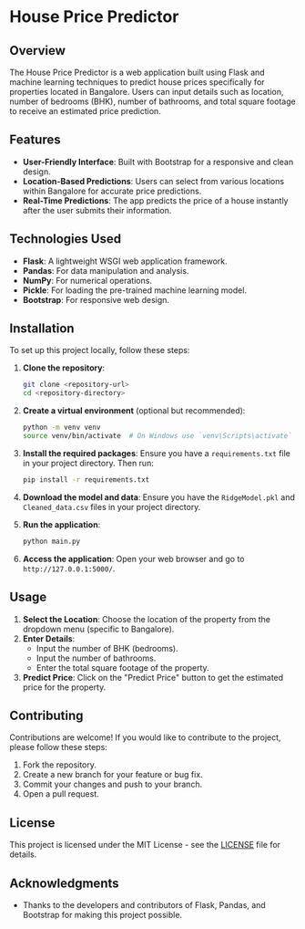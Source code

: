 # House Price Predictor

## Overview

The House Price Predictor is a web application built using Flask and machine learning techniques to predict house prices specifically for properties located in Bangalore. Users can input details such as location, number of bedrooms (BHK), number of bathrooms, and total square footage to receive an estimated price prediction.

## Features

- **User-Friendly Interface**: Built with Bootstrap for a responsive and clean design.
- **Location-Based Predictions**: Users can select from various locations within Bangalore for accurate price predictions.
- **Real-Time Predictions**: The app predicts the price of a house instantly after the user submits their information.

## Technologies Used

- **Flask**: A lightweight WSGI web application framework.
- **Pandas**: For data manipulation and analysis.
- **NumPy**: For numerical operations.
- **Pickle**: For loading the pre-trained machine learning model.
- **Bootstrap**: For responsive web design.

## Installation

To set up this project locally, follow these steps:

1. **Clone the repository**:
   ```bash
   git clone <repository-url>
   cd <repository-directory>
   ```

2. **Create a virtual environment** (optional but recommended):
   ```bash
   python -m venv venv
   source venv/bin/activate  # On Windows use `venv\Scripts\activate`
   ```

3. **Install the required packages**:
   Ensure you have a `requirements.txt` file in your project directory. Then run:
   ```bash
   pip install -r requirements.txt
   ```

4. **Download the model and data**:
   Ensure you have the `RidgeModel.pkl` and `Cleaned_data.csv` files in your project directory.

5. **Run the application**:
   ```bash
   python main.py
   ```

6. **Access the application**: Open your web browser and go to `http://127.0.0.1:5000/`.

## Usage

1. **Select the Location**: Choose the location of the property from the dropdown menu (specific to Bangalore).
2. **Enter Details**:
   - Input the number of BHK (bedrooms).
   - Input the number of bathrooms.
   - Enter the total square footage of the property.
3. **Predict Price**: Click on the "Predict Price" button to get the estimated price for the property.

## Contributing

Contributions are welcome! If you would like to contribute to the project, please follow these steps:

1. Fork the repository.
2. Create a new branch for your feature or bug fix.
3. Commit your changes and push to your branch.
4. Open a pull request.

## License

This project is licensed under the MIT License - see the [LICENSE](LICENSE) file for details.

## Acknowledgments

- Thanks to the developers and contributors of Flask, Pandas, and Bootstrap for making this project possible.

